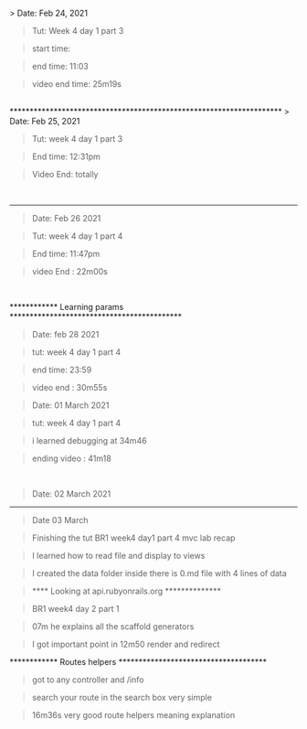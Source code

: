 <br />
> Date: Feb 24, 2021 

> Tut: Week 4 day 1 part 3

> start time: 

> end time: 11:03

> video end time: 25m19s 

<br/>
********************************************************************
> Date: Feb 25, 2021

> Tut: week 4 day 1 part 3

> End time: 12:31pm

> Video End: totally

<br/>

**************************************************************************

> Date: Feb 26 2021

> Tut: week 4 day 1 part 4 

> End time: 11:47pm

> video End : 22m00s 

<br/>

************ Learning params *******************************************

> Date: feb 28 2021

> tut: week 4 day 1 part 4

> end time: 23:59

> video end : 30m55s

> Date: 01 March 2021

> tut: week 4 day 1 part 4

> i learned debugging at 34m46

> ending video : 41m18

<br />

> Date: 02 March 2021

**************************************************************************
> Date 03 March 

> Finishing the tut BR1 week4 day1 part 4 mvc lab recap

> I learned how to read file and display to views

> I created the data folder inside there is 0.md file with 4 lines of data



> **** Looking at api.rubyonrails.org **************

> BR1 week4 day 2 part 1

> 07m he explains all the scaffold generators

> I got important point in 12m50 render and redirect 


************ Routes helpers *************************************
> got to any controller and /info

> search your route in the search box very simple

> 16m36s very good route helpers meaning explanation














